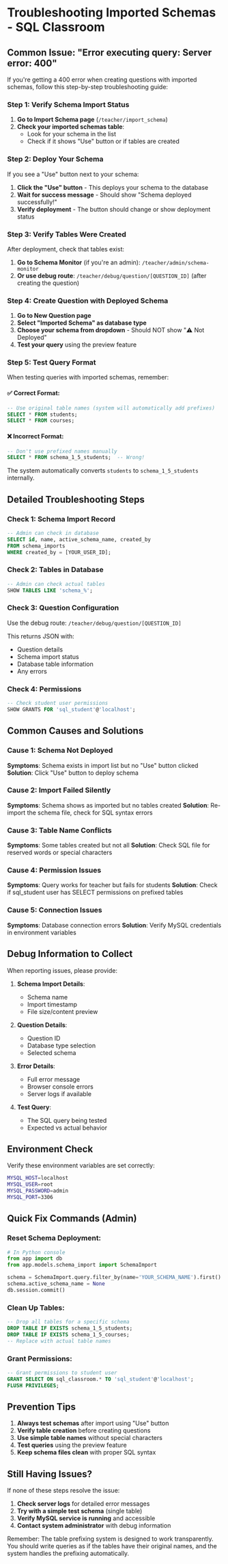 # Troubleshooting Imported Schemas - SQL Classroom

## Common Issue: "Error executing query: Server error: 400"

If you're getting a 400 error when creating questions with imported schemas, follow this step-by-step troubleshooting guide:

### Step 1: Verify Schema Import Status

1. **Go to Import Schema page** (`/teacher/import_schema`)
2. **Check your imported schemas table**:
   - Look for your schema in the list
   - Check if it shows "Use" button or if tables are created

### Step 2: Deploy Your Schema

If you see a "Use" button next to your schema:

1. **Click the "Use" button** - This deploys your schema to the database
2. **Wait for success message** - Should show "Schema deployed successfully!"
3. **Verify deployment** - The button should change or show deployment status

### Step 3: Verify Tables Were Created

After deployment, check that tables exist:

1. **Go to Schema Monitor** (if you're an admin): `/teacher/admin/schema-monitor`
2. **Or use debug route**: `/teacher/debug/question/[QUESTION_ID]` (after creating the question)

### Step 4: Create Question with Deployed Schema

1. **Go to New Question page**
2. **Select "Imported Schema" as database type**
3. **Choose your schema from dropdown** - Should NOT show "⚠️ Not Deployed"
4. **Test your query** using the preview feature

### Step 5: Test Query Format

When testing queries with imported schemas, remember:

#### ✅ Correct Format:
```sql
-- Use original table names (system will automatically add prefixes)
SELECT * FROM students;
SELECT * FROM courses;
```

#### ❌ Incorrect Format:
```sql
-- Don't use prefixed names manually
SELECT * FROM schema_1_5_students;  -- Wrong!
```

The system automatically converts `students` to `schema_1_5_students` internally.

## Detailed Troubleshooting Steps

### Check 1: Schema Import Record
```sql
-- Admin can check in database
SELECT id, name, active_schema_name, created_by 
FROM schema_imports 
WHERE created_by = [YOUR_USER_ID];
```

### Check 2: Tables in Database
```sql
-- Admin can check actual tables
SHOW TABLES LIKE 'schema_%';
```

### Check 3: Question Configuration
Use the debug route: `/teacher/debug/question/[QUESTION_ID]`

This returns JSON with:
- Question details
- Schema import status  
- Database table information
- Any errors

### Check 4: Permissions
```sql
-- Check student user permissions
SHOW GRANTS FOR 'sql_student'@'localhost';
```

## Common Causes and Solutions

### Cause 1: Schema Not Deployed
**Symptoms**: Schema exists in import list but no "Use" button clicked
**Solution**: Click "Use" button to deploy schema

### Cause 2: Import Failed Silently
**Symptoms**: Schema shows as imported but no tables created
**Solution**: Re-import the schema file, check for SQL syntax errors

### Cause 3: Table Name Conflicts
**Symptoms**: Some tables created but not all
**Solution**: Check SQL file for reserved words or special characters

### Cause 4: Permission Issues
**Symptoms**: Query works for teacher but fails for students
**Solution**: Check if sql_student user has SELECT permissions on prefixed tables

### Cause 5: Connection Issues
**Symptoms**: Database connection errors
**Solution**: Verify MySQL credentials in environment variables

## Debug Information to Collect

When reporting issues, please provide:

1. **Schema Import Details**:
   - Schema name
   - Import timestamp
   - File size/content preview

2. **Question Details**:
   - Question ID
   - Database type selection
   - Selected schema

3. **Error Details**:
   - Full error message
   - Browser console errors
   - Server logs if available

4. **Test Query**:
   - The SQL query being tested
   - Expected vs actual behavior

## Environment Check

Verify these environment variables are set correctly:
```bash
MYSQL_HOST=localhost
MYSQL_USER=root
MYSQL_PASSWORD=admin
MYSQL_PORT=3306
```

## Quick Fix Commands (Admin)

### Reset Schema Deployment:
```python
# In Python console
from app import db
from app.models.schema_import import SchemaImport

schema = SchemaImport.query.filter_by(name='YOUR_SCHEMA_NAME').first()
schema.active_schema_name = None
db.session.commit()
```

### Clean Up Tables:
```sql
-- Drop all tables for a specific schema
DROP TABLE IF EXISTS schema_1_5_students;
DROP TABLE IF EXISTS schema_1_5_courses;
-- Replace with actual table names
```

### Grant Permissions:
```sql
-- Grant permissions to student user
GRANT SELECT ON sql_classroom.* TO 'sql_student'@'localhost';
FLUSH PRIVILEGES;
```

## Prevention Tips

1. **Always test schemas** after import using "Use" button
2. **Verify table creation** before creating questions
3. **Use simple table names** without special characters
4. **Test queries** using the preview feature
5. **Keep schema files clean** with proper SQL syntax

## Still Having Issues?

If none of these steps resolve the issue:

1. **Check server logs** for detailed error messages
2. **Try with a simple test schema** (single table)
3. **Verify MySQL service is running** and accessible
4. **Contact system administrator** with debug information

Remember: The table prefixing system is designed to work transparently. You should write queries as if the tables have their original names, and the system handles the prefixing automatically.
